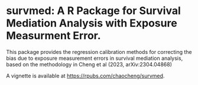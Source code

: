 # survmed: A R Package for Survival Mediation Analysis with Exposure Measurment Error.

This package provides the regression calibration methods for correcting the bias due to exposure measurement errors in survival mediation analysis, based on the methodology in Cheng et al (2023, arXiv:2304.04868)

A vignette is available at <https://rpubs.com/chaocheng/survmed>.
